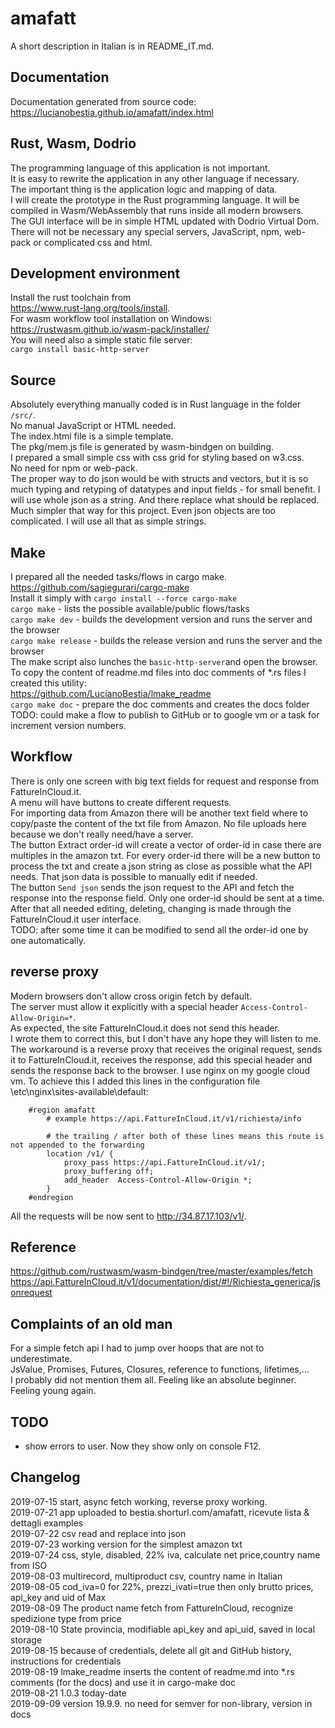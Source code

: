 [comment]: # (lmake_readme remove start)
# amafatt

A short description in Italian is in README_IT.md.

[comment]: # (lmake_readme remove end)

## Documentation
Documentation generated from source code:  
https://lucianobestia.github.io/amafatt/index.html

## Rust, Wasm, Dodrio
The programming language of this application is not important.  
It is easy to rewrite the application in any other language if necessary.  
The important thing is the application logic and mapping of data.  
I will create the prototype in the Rust programming language. It will be 
compiled in Wasm/WebAssembly that runs inside all modern browsers.  
The GUI interface will be in simple HTML updated with Dodrio Virtual Dom.  
There will not be necessary any special servers, JavaScript, npm, web-pack 
or complicated css and html.  

## Development environment
Install the rust toolchain from  
https://www.rust-lang.org/tools/install.  
For wasm workflow tool installation on Windows:  
https://rustwasm.github.io/wasm-pack/installer/  
You will need also a simple static file server:  
`cargo install basic-http-server`  
## Source
Absolutely everything manually coded is in Rust language in the folder `/src/`.  
No manual JavaScript or HTML needed.  
The index.html file is a simple template.  
The pkg/mem.js file is generated by wasm-bindgen on building.  
I prepared a small simple css with css grid for styling based on w3.css.   
No need for npm or web-pack.  
The proper way to do json would be with structs and vectors, but it is so much typing and retyping of datatypes and input fields - for small benefit. I will use whole json as a string. And there replace what should be replaced. Much simpler that way for this project. Even json objects are too complicated. I will use all that as simple strings.  
## Make
I prepared all the needed tasks/flows in cargo make.  
https://github.com/sagiegurari/cargo-make  
Install it simply with `cargo install --force cargo-make`  
`cargo make` - lists the possible available/public flows/tasks  
`cargo make dev` - builds the development version and runs the server and the browser  
`cargo make release` - builds the release version and runs the server and the browser  
The make script also lunches the `basic-http-server`and open the browser.  
To copy the content of readme.md files into doc comments of *.rs files I created this utility:  
https://github.com/LucianoBestia/lmake_readme  
`cargo make doc` - prepare the doc comments and creates the docs folder  
TODO: could make a flow to publish to GitHub or to google vm or a task for increment version numbers.  
## Workflow
There is only one screen with big text fields for request and response from FattureInCloud.it.  
A menu will have buttons to create different requests.  
For importing data from Amazon there will be another text field where to copy/paste the content of the txt file from Amazon. No file uploads here because we don't really need/have a server.  
The button Extract order-id will create a vector of order-id in case there are multiples in the amazon txt. For every order-id there will be a new button to process the txt and create a json string as close as possible what the API needs. That json data is possible to manually edit if needed.  
The button `Send json` sends the json request to the API and fetch the response into the response field. Only one order-id should be sent at a time.   
After that all needed editing, deleting, changing is made through the FattureInCloud.it user interface.  
TODO: after some time it can be modified to send all the order-id one by one automatically.
## reverse proxy  
Modern browsers don't allow cross origin fetch by default.  
The server must allow it explicitly with a special header `Access-Control-Allow-Origin=*`.  
As expected, the site FattureInCloud.it does not send this header.  
I wrote them to correct this, but I don't have any hope they will listen to me.  
The workaround is a reverse proxy that receives the original request, 
sends it to FattureInCloud.it, receives the response, add this special header 
and sends the response back to the browser.
I use nginx on my google cloud vm. To achieve this I added this lines 
in the configuration file \etc\nginx\sites-available\default:  
```
	#region amafatt
		# example https://api.FattureInCloud.it/v1/richiesta/info

		# the trailing / after both of these lines means this route is not appended to the forwarding
		location /v1/ {
			proxy_pass https://api.FattureInCloud.it/v1/;
			proxy_buffering off;
			add_header  Access-Control-Allow-Origin *;
		}
	#endregion
```
All the requests will be now sent to http://34.87.17.103/v1/.  

## Reference
https://github.com/rustwasm/wasm-bindgen/tree/master/examples/fetch  
https://api.FattureInCloud.it/v1/documentation/dist/#!/Richiesta_generica/jsonrequest  

[comment]: # (lmake_readme remove start)

## Complaints of an old man
For a simple fetch api I had to jump over hoops that are not to underestimate.  
JsValue, Promises, Futures, Closures, reference to functions, lifetimes,...  
I probably did not mention them all. Feeling like an absolute beginner. Feeling young again.  

## TODO
- show errors to user. Now they show only on console F12.

## Changelog  
2019-07-15 start, async fetch working, reverse proxy working.  
2019-07-21 app uploaded to bestia.shorturl.com/amafatt, ricevute lista & dettagli examples  
2019-07-22 csv read and replace into json  
2019-07-23 working version for the simplest amazon txt  
2019-07-24 css, style, disabled, 22% iva, calculate net price,country name from ISO  
2019-08-03 multirecord, multiproduct csv, country name in Italian  
2019-08-05 cod_iva=0 for 22%, prezzi_ivati=true then only brutto prices, api_key and uid of Max  
2019-08-09 The product name fetch from FattureInCloud, recognize spedizione type from price  
2019-08-10 State provincia, modifiable api_key and api_uid, saved in local storage  
2019-08-15 because of credentials, delete all git and GitHub history, instructions for credentials  
2019-08-19 lmake_readme inserts the content of readme.md into *.rs comments (for the docs) and use it in cargo-make doc  
2019-08-21 1.0.3 today-date  
2019-09-09 version 19.9.9. no need for semver for non-library, version in docs

[comment]: # (lmake_readme remove end)
